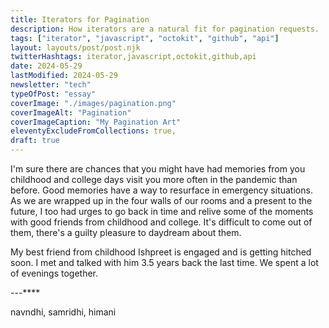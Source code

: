 ```yaml
---
title: Iterators for Pagination
description: How iterators are a natural fit for pagination requests.
tags: ["iterator", "javascript", "octokit", "github", "api"]
layout: layouts/post/post.njk
twitterHashtags: iterator,javascript,octokit,github,api
date: 2024-05-29
lastModified: 2024-05-29
newsletter: "tech"
typeOfPost: "essay"
coverImage: "./images/pagination.png"
coverImageAlt: "Pagination"
coverImageCaption: "My Pagination Art"
eleventyExcludeFromCollections: true,
draft: true
---
```


I'm sure there are chances that you might have had memories from you childhood and college days visit you more often in the pandemic than before. Good memories have a way to resurface in emergency situations. As we are wrapped up in the four walls of our rooms and a present to the future, I too had urges to go back in time and relive some of the moments with good friends from childhood and college. It's difficult to come out of them, there's a guilty pleasure to daydream about them.

My best friend from childhood Ishpreet is engaged and is getting hitched soon. I met and talked with him 3.5 years back the last time. We spent a lot of evenings together.

---****

navndhi, samridhi, himani
